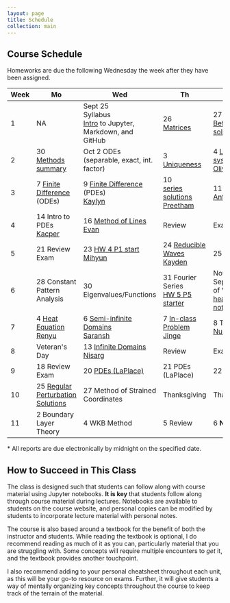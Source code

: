 ```yaml
---
layout: page
title: Schedule
collection: main
---
```


## Course Schedule

Homeworks are due the following Wednesday the week after they have been assigned.

| Week | Mo     | Wed    | Th     | Fr     | Homework | Reading |
| ---- | ------------- | ------------- | ------------- | ------------- | ------------ | ------ |
| 1    | NA            | Sept 25 <br> Syllabus <br> [Intro](https://raw.githubusercontent.com/uw-cheme512/uw-cheme512.github.io/master/notebooks/L1_Introduction.ipynb) to Jupyter, <br> Markdown, and GitHub      | 26 <br> [Matrices](https://raw.githubusercontent.com/uw-cheme512/uw-cheme512.github.io/master/notebooks/L3_matrices.ipynb) | 27 <br> [Before you solve](https://raw.githubusercontent.com/uw-cheme512/uw-cheme512.github.io/master/notebooks/L2_before_you_try_to_solve.ipynb) | [HW 1](https://classroom.github.com/a/83Xv72sc) | M 1 |
| 2    | 30 <br> [Methods summary](https://raw.githubusercontent.com/uw-cheme512/uw-cheme512.github.io/master/notebooks/L4_methods_summary.ipynb) | Oct 2 ODEs <br> (separable, exact, int. factor) | 3 [Uniqueness](https://raw.githubusercontent.com/uw-cheme512/uw-cheme512.github.io/master/notebooks/L6_ODEs_uniqueness.ipynb)  | 4 [Linear systems](https://raw.githubusercontent.com/uw-cheme512/uw-cheme512.github.io/master/notebooks/L8_phase_portraits.ipynb) <br> [Oliver]((https://raw.githubusercontent.com/uw-cheme512/uw-cheme512.github.io/master/presentations/10_07_19_Oliver.ipynb)) | [HW 2](https://classroom.github.com/a/2zN7SfGf) | M 2-3 |
| 3    | 7 [Finite Difference](https://raw.githubusercontent.com/uw-cheme512/uw-cheme512.github.io/master/notebooks/L9_scientific_computing.ipynb) <br> (ODEs) <br> | 9 [Finite Difference](https://raw.githubusercontent.com/uw-cheme512/uw-cheme512.github.io/master/notebooks/L10_finite_difference_PDEs.ipynb) <br> (PDEs) <br> [Kaylyn](https://raw.githubusercontent.com/uw-cheme512/uw-cheme512.github.io/master/presentations/10_09_19_Kaylyn.ipynb) | 10 <br> [series solutions](https://raw.githubusercontent.com/uw-cheme512/uw-cheme512.github.io/master/notebooks/L11_series_solutions.ipynb) <br> [Preetham](https://raw.githubusercontent.com/uw-cheme512/uw-cheme512.github.io/master/presentations/10_10_19_Preetham.ipynb) | 11 TBD <br> [Anthony](https://raw.githubusercontent.com/uw-cheme512/uw-cheme512.github.io/master/presentations/10_11_19_Anthony.ipynb) | [HW 3](https://classroom.github.com/a/MFDdvWbt) <br> [HW3 P4 sol'n](https://raw.githubusercontent.com/uw-cheme512/uw-cheme512.github.io/master/notebooks/HW3_Bessel_P4.ipynb) | Sod <br> M 4 |
| 4    | 14 Intro to PDEs <br> [Kacper](https://raw.githubusercontent.com/uw-cheme512/uw-cheme512.github.io/master/presentations/10_14_19_Kacper.ipynb) | 16 [Method of Lines](https://raw.githubusercontent.com/uw-cheme512/uw-cheme512.github.io/master/notebooks/L13_method_of_lines.ipynb) <br> [Evan](https://raw.githubusercontent.com/uw-cheme512/uw-cheme512.github.io/master/presentations/10_16_19_Evan.ipynb) | Review      | Exam 1       | [HW 4](https://classroom.github.com/a/mGudoRKq) | M 5 |
| 5    | 21 Review Exam | 23 [HW 4 P1 start](https://raw.githubusercontent.com/uw-cheme512/uw-cheme512.github.io/master/notebooks/HW4_computational_P1.ipynb) <br> [Mihyun](https://raw.githubusercontent.com/uw-cheme512/uw-cheme512.github.io/master/presentations/Presentation_Mihyun_Kim.ipynb) | 24 [Reducible Waves](https://raw.githubusercontent.com/uw-cheme512/uw-cheme512.github.io/master/notebooks/Reducible_waves_1st_order_PDEs.ipynb) <br> [Kayden](https://raw.githubusercontent.com/uw-cheme512/uw-cheme512.github.io/master/presentations/10_24_19_Kayden.ipynb) | 25 [Shocks](https://raw.githubusercontent.com/uw-cheme512/uw-cheme512.github.io/master/notebooks/1st_order_PDEs_shocks.ipynb) | [HW 5](https://classroom.github.com/a/8mAY-tqc) [HW 5 P2 starter](https://raw.githubusercontent.com/uw-cheme512/uw-cheme512.github.io/master/notebooks/HW5_intro_PDEs_P2.ipynb) | M 6 |
| 6    | 28 Constant Pattern Analysis | 30 Eigenvalues/Functions | 31 Fourier Series <br> [HW 5 P5 starter](https://raw.githubusercontent.com/uw-cheme512/uw-cheme512.github.io/master/notebooks/HW5_P4_P5.ipynb) | Nov 1 Separation of Variables <br> [heat eqn notes](https://raw.githubusercontent.com/uw-cheme512/uw-cheme512.github.io/master/notebooks/heat_equation_notes.ipynb) | [HW 6](https://classroom.github.com/a/QJhy5Zbu) | M 7 |
| 7    | 4 [Heat Equation](https://raw.githubusercontent.com/uw-cheme512/uw-cheme512.github.io/master/notebooks/heat_equation_notes_2.ipynb) <br> [Renyu](https://raw.githubusercontent.com/uw-cheme512/uw-cheme512.github.io/master/presentations/11_04_19_Renyu.ipynb) | 6 [Semi-infinite Domains](https://raw.githubusercontent.com/uw-cheme512/uw-cheme512.github.io/master/notebooks/Fourier_semi_infinite_domains.ipynb) <br> [Saransh](https://raw.githubusercontent.com/uw-cheme512/uw-cheme512.github.io/master/presentations/11_05_2019_Saransh.ipynb) | 7 [In-class Problem](https://raw.githubusercontent.com/uw-cheme512/uw-cheme512.github.io/master/notebooks/root_finder.ipynb) <br> [Jinge](https://raw.githubusercontent.com/uw-cheme512/uw-cheme512.github.io/master/presentations/11_7_presentation_JingeXu.ipynb) | 8 TBD <br> [Nuo](https://raw.githubusercontent.com/uw-cheme512/uw-cheme512.github.io/master/presentations/11_08_19_Nuo.ipynb)      | NA | M 7 |
| 8    | Veteran's Day       | 13 [Infinite Domains](https://raw.githubusercontent.com/uw-cheme512/uw-cheme512.github.io/master/notebooks/Fourier_infinite_domains.ipynb) <br> [Nisarg](https://raw.githubusercontent.com/uw-cheme512/uw-cheme512.github.io/master/presentations/11_13_2019_Nisarg.ipynb)      | Review       | Exam 2       | NA | NA |
| 9    | 18 Review Exam | 20 [PDEs (LaPlace)](https://raw.githubusercontent.com/uw-cheme512/uw-cheme512.github.io/master/notebooks/L1_LaPlace_PDEs.ipynb) | 21 PDEs (LaPlace) | 22 TBD      | [HW 7](https://classroom.github.com/a/3XrXflhO)  | M 8 |
| 10   | 25 [Regular Perturbation Solutions](https://raw.githubusercontent.com/uw-cheme512/uw-cheme512.github.io/master/notebooks/intro_perturbation_methods.ipynb) | 27 Method of Strained Coordinates | Thanksgiving | Thanksgiving | [HW 8](https://classroom.github.com/a/vIEvqpoL) | M 9 |
| 11   | 2 Boundary Layer Theory | 4 WKB Method | 5 Review | 6 **No Class** | NA | M 9 |

\* All reports are due electronically by midnight on the specified date.

## How to Succeed in This Class

The class is designed such that students can follow along with course material using Jupyter notebooks. **It is key** that students follow along through course material during lectures. Notebooks are available to students on the course website, and personal copies can be modified by students to incorporate lecture material with personal notes.

The course is also based around a textbook for the benefit of both the instructor and students. While reading the textbook is optional, I do recommend reading as much of it as you can, particularly material that you are struggling with. Some concepts will require multiple encounters to *get* it, and the textbook provides another touchpoint.

I also recommend adding to your personal cheatsheet throughout each unit, as this will be your go-to resource on exams. Further, it will give students a way of mentally organizing key concepts throughout the course to keep track of the terrain of the material.
